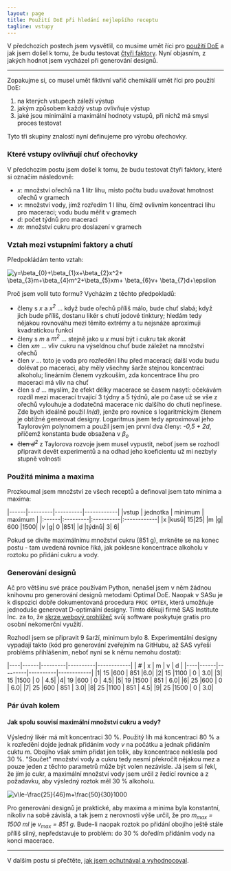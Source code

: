 ```yaml
---
layout: page
title: Použití DoE při hledání nejlepšího receptu
tagline: vstupy 
---
```


V předchozích postech jsem vysvětlil, co musíme umět říci pro [použití DoE](orechovka2.html) a jak jsem došel k tomu, že budu testovat [čtyři faktory](orechovka3.html). Nyní objasním, z jakých hodnot jsem vycházel při generování designů.

---

Zopakujme si, co musel umět fiktivní vařič chemikálií umět říci pro použití DoE: 
1. na kterých vstupech záleží výstup
1. jakým způsobem každý vstup ovlivňuje výstup 
1. jaké jsou minimální a maximální hodnoty vstupů, při nichž má smysl proces testovat

Tyto tři skupiny znalostí nyní definujeme pro výrobu ořechovky.

### Které vstupy ovlivňují chuť ořechovky
V předchozím postu jsem došel k tomu, že budu testovat čtyři faktory, které si označím následovně:

- _x_: množství ořechů na 1 litr lihu, místo počtu budu uvažovat hmotnost ořechů v gramech 
- _v_: množství vody, jímž rozředím 1 l lihu, čímž ovlivním koncentraci lihu pro maceraci; vodu budu měřit v gramech
- _d_: počet týdnů pro maceraci
- _m_: množství cukru pro doslazení v gramech

### Vztah mezi vstupními faktory a chutí
Předpokládám tento vztah:

<img src="https://latex.codecogs.com/svg.latex?\inline&space;y=\beta_{0}&plus;\beta_{1}x&plus;\beta_{2}x^2&plus;&space;\beta_{3}m&plus;\beta_{4}m^2&plus;\beta_{5}xm&plus;&space;\beta_{6}v&plus;&space;\beta_{7}d&plus;\epsilon" title="y=\beta_{0}+\beta_{1}x+\beta_{2}x^2+ \beta_{3}m+\beta_{4}m^2+\beta_{5}xm+ \beta_{6}v+ \beta_{7}d+\epsilon" />

Proč jsem volil tuto formu? Vycházím z těchto předpokladů:
- členy s _x_ a _x<sup>2</sup>_ ... když bude ořechů příliš málo, bude chuť slabá; když jich bude příliš, dostanu likér s chutí jodové tinktury; hledám tedy nějakou rovnováhu mezi těmito extrémy a tu nejsnáze aproximuji kvadratickou funkcí
- členy s _m_ a _m<sup>2</sup>_ ... stejně jako u _x_ musí být i cukru tak akorát
- člen _xm_ ... vliv cukru na výseldnou chuť bude záležet na množství ořechů
- člen _v_ ... toto je voda pro rozředění lihu před macerací; další vodu budu dolévat po maceraci, aby měly všechny šarže stejnou koncentraci alkoholu; lineárním členem vyzkouším, zda koncentrace lihu pro maceraci má vliv na chuť 
- člen s _d_ ... myslím, že efekt délky macerace se časem nasytí: očekávám rozdíl mezi macerací trvající 3 týdny a 5 týdnů, ale po čase už se vše z ořechů vylouhuje a dodatečná macerace nic dalšího do chuti nepřinese. Zde bych ideálně použil _ln(d)_, jenže pro rovnice s logaritmickým členem je obtížné generovat designy. Logaritmus jsem tedy aproximoval jeho Taylorovým polynomem a použil jsem jen první dva členy: _-0,5 + 2d_, přičemž konstanta bude obsažena v _&beta;<sub>o</sub>_
- ~~člen _d<sup>2</sup>_~~ z Taylorova rozvoje jsem musel vypustit, neboť jsem se rozhodl připravit devět experimentů a na odhad jeho koeficientu už mi nezbyly stupně volnosti 


### Použitá minima a maxima 
Prozkoumal jsem množství ze všech receptů a definoval jsem tato minima a maxima:

|------|---------|----------|------------|
|vstup | jednotka | minimum	 | maximum |
|:------|:---------|:----------|:------------|
|x			|kusů|	15|25|
|m			|g|	600	|1500|
|v			|g|	0	|851|
|d			|týdnů|	3|	6|


Pokud se divíte maximálnímu množství cukru (851 g), mrkněte se na konec postu - tam uvedená rovnice říká, jak poklesne koncentrace alkoholu v roztoku po přidání cukru a vody. 

### Generování designů
Ač pro většinu své práce používám Python, nenašel jsem v něm žádnou knihovnu pro generování designů metodami Optimal DoE. Naopak v SASu je k dispozici dobře dokumentovaná procedura `PROC OPTEX`, která umožňuje jednoduše generovat D-optimální designy. Tímto děkuji firmě SAS Institute Inc. za to, že [skrze webový prohlížeč](https://odamid.oda.sas.com/) svůj software poskytuje gratis pro osobní nekomerční využití. 

Rozhodl jsem se připravit 9 šarží, minimum bylo 8. Experimentální designy vypadají takto (kód pro generování zveřejním na GitHubu, až SAS vyřeší probléms přihlášením, neboť nyní se k němu nemohu dostat):

|----|------|---------|----------|------------|
| # |  x  |  m   |  v  |  d  |
|----|------|---------|----------|------------|
|1| 15 |600 | 851  |6.0|
|2| 15 |1100 | 0 | 3.0|
|3| 15 |1500 | 0 | 4.5|
|4| 19 |600 | 0 | 4.5|
|5| 19 |1500 | 851 | 6.0|
|6| 25 |600 | 0 | 6.0|
|7| 25 |600 | 851 | 3.0|
|8| 25 |1100 | 851 | 4.5|
|9| 25 |1500 | 0 | 3.0|


### Pár úvah kolem
#### Jak spolu souvisí maximální množství cukru a vody?
Výsledný likér má mít koncentraci 30 %. Použitý líh má koncentraci 80 % a k rozředění dojde jednak přidáním vody _v_ na počátku a jednak přidáním cuktu _m_. Obojího však smím přidat jen tolik, aby koncentrace neklesla pod 30 %. "Součet" množství vody a cukru tedy nesmí překročit nějakou mez a pouze jeden z těchto parametrů může být volen nezávisle. Já jsem si řekl, že jím je cukr, a maximální množství vody jsem určil z ředící rovnice a z požadavku, aby výsledný roztok měl 30 % alkoholu. 

<img src="https://latex.codecogs.com/svg.latex?\inline&space;v\le-\frac{25}{46}m&plus;\frac{50}{30}1000" title="v\le-\frac{25}{46}m+\frac{50}{30}1000" />

Pro generování designů je praktické, aby maxima a minima byla konstantní, nikoliv na sobě závislá, a tak jsem z nerovnosti výše určil, že pro _m<sub>max</sub> = 1500 ml_ je _v<sub>max</sub> = 851 g_. Bude-li naopak roztok po přidání obojího ještě stále příliš silný, nepředstavuje to problém: do 30 % doředím přidáním vody na konci macerace.

---

V dalším postu si přečtěte, [jak jsem ochutnával a vyhodnocoval](orechovka5.html).
  